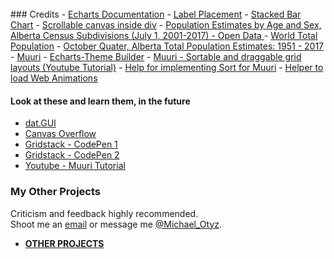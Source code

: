 <br>
### Credits
- <a href="https://ecomfe.github.io/echarts-doc/public/en/tutorial.html#Get%20Started%20with%20ECharts%20in%205%20minutes" target="_blank">Echarts Documentation</a>
- <a href="https://ecomfe.github.io/echarts-examples/public/view.html?c=doc-example/label-position" target="_blank">Label Placement</a>
- <a href="https://ecomfe.github.io/echarts-examples/public/editor.html?c=bar-y-category-stack" target="_blank">Stacked Bar Chart</a>
- <a href="https://stackoverflow.com/questions/16128604/scrollable-canvas-inside-div" target="_blank">Scrollable canvas inside div</a>
- <a href="https://open.alberta.ca/opendata/population-estimates-by-age-and-sex-alberta-census-subdivisions-july-1-2001-2017" target="_blank">Population Estimates by Age and Sex, Alberta Census Subdivisions (July 1, 2001-2017) - Open Data </a>
- <a href="https://ecomfe.github.io/echarts-examples/public/editor.html?c=bar-y-category" target="_blank">World Total Population</a>
- <a href="https://beta.observablehq.com/@mikelotis/october-quater-alberta-total-population-estimates-1951-20" target="_blank">October Quater, Alberta Total Population Estimates: 1951 - 2017</a>
- <a href="https://haltu.github.io/muuri/" target="_blank">Muuri</a>
- <a href="http://echarts.baidu.com/theme-builder/" target="_blank">Echarts-Theme Builder</a>
- <a href="https://www.youtube.com/watch?v=ZEBnX9Pi8bE" target="_blank">Muuri - Sortable and draggable grid layouts (Youtube Tutorial)</a>
- <a href="https://codepen.io/niklasramo/pen/EvXoOG" target="_blank">Help for implementing Sort for Muuri</a>
- <a href="https://beta.observablehq.com/@tmcw/module-require-debugger" target="_blank">Helper to load Web Animations</a>

#### Look at these and learn them, in the future
- <a href="http://workshop.chromeexperiments.com/examples/gui/#1--Basic-Usage" target="_blank">dat.GUI</a>
- <a href="https://stackoverflow.com/questions/31496239/div-overflow-doesnt-work-with-canvas" target="_blank">Canvas Overflow</a>
- <a href="https://codepen.io/Olliebaba/pen/pyaEBJ" target="_blank">Gridstack - CodePen 1</a>
- <a href="https://codepen.io/AKay/pen/GZXEJx" target="_blank">Gridstack - CodePen 2</a>
- <a href="https://www.youtube.com/watch?v=PDG-GqmUZss" target="_blank">Youtube - Muuri Tutorial</a>

### My Other Projects
Criticism and feedback highly recommended.<br> 
Shoot me an <a href="https://mikelotis.github.io/#web" target="_blank">email</a> or message me <a href="https://twitter.com/Michael_Otyz" target="_blank">@Michael_Otyz</a>.
- <a href="https://mikelotis.github.io/" target="_blank"><strong>OTHER PROJECTS</strong></a>
